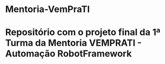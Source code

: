 # Mentoria-VemPraTI
# Repositório com o projeto final da 1ª Turma da Mentoria VEMPRATI - Automação RobotFramework
